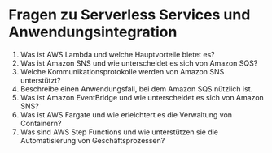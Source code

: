 # Fragen zu Serverless Services und Anwendungsintegration

1. Was ist AWS Lambda und welche Hauptvorteile bietet es?
3. Was ist Amazon SNS und wie unterscheidet es sich von Amazon SQS?
4. Welche Kommunikationsprotokolle werden von Amazon SNS unterstützt?
6. Beschreibe einen Anwendungsfall, bei dem Amazon SQS nützlich ist.
7. Was ist Amazon EventBridge und wie unterscheidet es sich von Amazon SNS?
9. Was ist AWS Fargate und wie erleichtert es die Verwaltung von Containern?
10. Was sind AWS Step Functions und wie unterstützen sie die Automatisierung von Geschäftsprozessen?